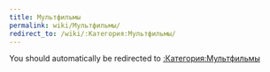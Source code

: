 ```yaml
---
title: Мультфильмы
permalink: wiki/Мультфильмы/
redirect_to: /wiki/:Категория:Мультфильмы/
---
```


You should automatically be redirected to [:Категория:Мультфильмы](/wiki/:Категория:Мультфильмы/)
